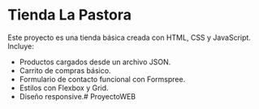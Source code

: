 # Tienda La Pastora

Este proyecto es una tienda básica creada con HTML, CSS y JavaScript. Incluye:

- Productos cargados desde un archivo JSON.
- Carrito de compras básico.
- Formulario de contacto funcional con Formspree.
- Estilos con Flexbox y Grid.
- Diseño responsive.# ProyectoWEB
